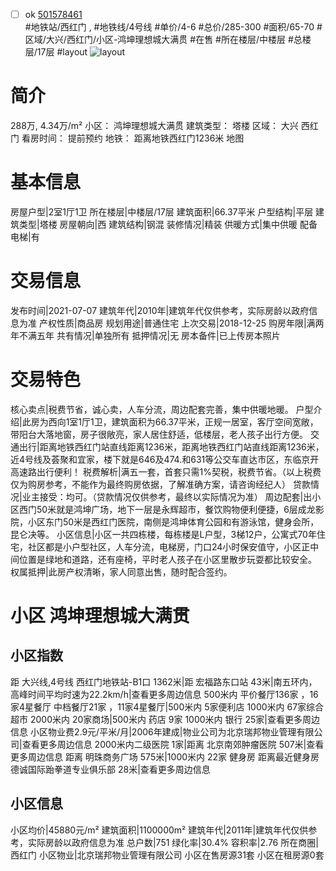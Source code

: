 - [ ] ok [501578461](https://bj.5i5j.com/ershoufang/501578461.html)  
 #地铁站/西红门 ,  #地铁线/4号线
#单价/4-6 #总价/285-300 #面积/65-70   #区域/大兴/西红门/小区-鸿坤理想城大满贯 #在售 #所在楼层/中楼层 #总楼层/17层 #layout 
![layout](http://image2a.5i5j.com/bdir/layout/7bbc7b0afa4b4af99545c465dca393f2.jpg_P5.jpg) 
# 简介 
 288万,  4.34万/m² 
小区： 鸿坤理想城大满贯
建筑类型： 塔楼
区域： 大兴 西红门
看房时间： 提前预约
地铁： 距离地铁西红门1236米 地图
# 基本信息 
 房屋户型|2室1厅1卫
所在楼层|中楼层/17层
建筑面积|66.37平米
户型结构|平层
建筑类型|塔楼
房屋朝向|西
建筑结构|钢混
装修情况|精装
供暖方式|集中供暖
配备电梯|有
# 交易信息 
 发布时间|2021-07-07
建筑年代|2010年|建筑年代仅供参考，实际房龄以政府信息为准
产权性质|商品房
规划用途|普通住宅
上次交易|2018-12-25
购房年限|满两年不满五年
共有情况|单独所有
抵押情况|无
房本备件|已上传房本照片
# 交易特色 
 核心卖点|税费节省，诚心卖，人车分流，周边配套完善，集中供暖地暖。
户型介绍|此房为西向1室1厅1卫，建筑面积为66.37平米，正规一居室，客厅空间宽敞，带阳台大落地窗，房子很敞亮，家人居住舒适，低楼层，老人孩子出行方便。
交通出行|距离地铁西红门站直线距离1236米，距离地铁西红门站直线距离1236米，近4号线及荟聚和宜家，楼下就是646及474.和631等公交车直达市区，东临京开高速路出行便利！
税费解析|满五一套，首套只需1%契税，税费节省。（以上税费仅为购房参考，不能作为最终购房依据，了解准确方案，请咨询经纪人）
贷款情况|业主接受：均可。（贷款情况仅供参考，最终以实际情况为准）
周边配套|出小区西门50米就是鸿坤广场，地下一层是永辉超市，餐饮购物便利便捷，6层成龙影院，小区东门50米是西红门医院，南侧是鸿坤体育公园和有游泳馆，健身会所，昆仑决等。
小区信息|小区一共四栋楼，每栋楼是L户型，3梯12户，公寓式70年住宅，社区都是小户型社区，人车分流，电梯房，门口24小时保安值守，小区正中间位置是绿地和道路，还有座椅，平时老人孩子在小区里散步玩耍都比较安全。
权属抵押|此房产权清晰，家人同意出售，随时配合签约。
# 小区 鸿坤理想城大满贯
## 小区指数 
 距 大兴线,4号线 西红门地铁站-B1口 1362米|距 宏福路东口站 43米|南五环内， 高峰时间平均时速为22.2km/h|查看更多周边信息
500米内 平价餐厅136家 ，16家4星餐厅
中档餐厅21家 ，11家4星餐厅|500米内 5家便利店
1000米内 67家综合超市
2000米内 20家商场|500米内 药店 9家
1000米内 银行 25家|查看更多周边信息
小区物业费2.9元/平米/月|2006年建成|物业公司为北京瑞邦物业管理有限公司|查看更多周边信息
2000米内二级医院 1家|距离 北京南郊肿瘤医院  507米|查看更多周边信息
距离 明珠商务广场 575米|1000米内 22家 健身房
距离最近健身房德诚国际跆拳道专业俱乐部 28米|查看更多周边信息
## 小区信息 
 小区均价|45880元/m²
建筑面积|1100000m²
建筑年代|2011年|建筑年代仅供参考，实际房龄以政府信息为准
总户数|751
绿化率|30.4%
容积率|2.76
所在商圈|西红门
小区物业|北京瑞邦物业管理有限公司
小区在售房源31套
小区在租房源0套
